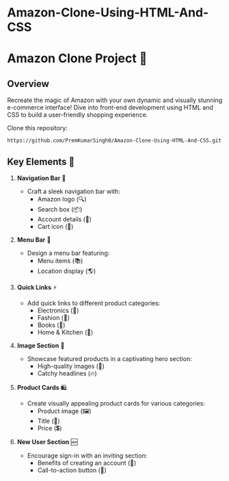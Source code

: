 # Amazon-Clone-Using-HTML-And-CSS

# Amazon Clone Project 🚀
## Overview
Recreate the magic of Amazon with your own dynamic and visually stunning e-commerce interface! Dive into front-end development using HTML and CSS to build a user-friendly shopping experience.

 Clone this repository:
   ```
   https://github.com/PremKumarSingh0/Amazon-Clone-Using-HTML-And-CSS.git
   ```

## Key Elements 🎨

1. **Navigation Bar** 🧭
   - Craft a sleek navigation bar with:
     - Amazon logo (🔍)
     - Search box (📦)
     - Account details (👤)
     - Cart icon (🛒)

2. **Menu Bar** 📝
   - Design a menu bar featuring:
     - Menu items (📚)
     - Location display (🌎)

3. **Quick Links** ⚡
   - Add quick links to different product categories:
     - Electronics (🔌)
     - Fashion (👗)
     - Books (📖)
     - Home & Kitchen (🏡)

4. **Image Section** 🌟
   - Showcase featured products in a captivating hero section:
     - High-quality images (📸)
     - Catchy headlines (🔥)

5. **Product Cards** 🛍️
   - Create visually appealing product cards for various categories:
     - Product image (🖼️)
     - Title (📝)
     - Price (💲)

6. **New User Section** 🆕
   - Encourage sign-in with an inviting section:
     - Benefits of creating an account (🎁)
     - Call-to-action button (🔑)

